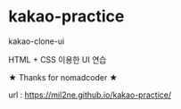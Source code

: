 # kakao-practice

kakao-clone-ui

HTML + CSS 이용한 UI 연습

★ Thanks for nomadcoder ★

url : https://mil2ne.github.io/kakao-practice/
